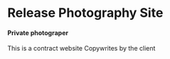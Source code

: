 # Release Photography Site

#### Private photograper

This is a contract website Copywrites by the client
